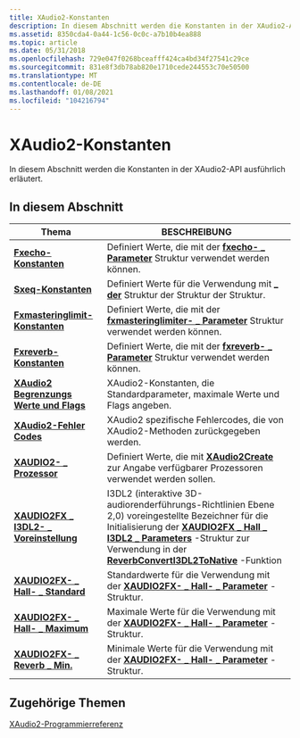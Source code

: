 ```yaml
---
title: XAudio2-Konstanten
description: In diesem Abschnitt werden die Konstanten in der XAudio2-API ausführlich erläutert.
ms.assetid: 8350cda4-0a44-1c56-0c0c-a7b10b4ea888
ms.topic: article
ms.date: 05/31/2018
ms.openlocfilehash: 729e047f0268bceafff424ca4bd34f27541c29ce
ms.sourcegitcommit: 831e8f3db78ab820e1710cede244553c70e50500
ms.translationtype: MT
ms.contentlocale: de-DE
ms.lasthandoff: 01/08/2021
ms.locfileid: "104216794"
---
```

# <a name="xaudio2-constants"></a>XAudio2-Konstanten

In diesem Abschnitt werden die Konstanten in der XAudio2-API ausführlich erläutert.

## <a name="in-this-section"></a>In diesem Abschnitt



| Thema                                                                                     | BESCHREIBUNG                                                                                                                                                                                                                                                                                          |
|-------------------------------------------------------------------------------------------|------------------------------------------------------------------------------------------------------------------------------------------------------------------------------------------------------------------------------------------------------------------------------------------------------|
| [**Fxecho-Konstanten**](fxecho-constants.md)<br/>                                   | Definiert Werte, die mit der [**fxecho- \_ Parameter**](/windows/desktop/api/xapofx/ns-xapofx-fxecho_parameters) Struktur verwendet werden können.<br/>                                                                                                                                                                                                |
| [**Sxeq-Konstanten**](fxeq-constants.md)<br/>                                       | Definiert Werte für die Verwendung mit [**\_ der**](/windows/desktop/api/xapofx/ns-xapofx-fxeq_parameters) Struktur der Struktur der Struktur.<br/>                                                                                                                                                                                                    |
| [**Fxmasteringlimit-Konstanten**](fxmasteringlimit-constants.md)<br/>               | Definiert Werte, die mit der [**fxmasteringlimiter- \_ Parameter**](/windows/desktop/api/xapofx/ns-xapofx-fxmasteringlimiter_parameters) Struktur verwendet werden können.<br/>                                                                                                                                                                        |
| [**Fxreverb-Konstanten**](fxreverb-constants.md)<br/>                               | Definiert Werte, die mit der [**fxreverb- \_ Parameter**](/windows/desktop/api/xapofx/ns-xapofx-fxreverb_parameters) Struktur verwendet werden können.<br/>                                                                                                                                                                                            |
| [**XAudio2 Begrenzungs Werte und Flags**](xaudio2-boundary-values-and-flags.md)<br/> | XAudio2-Konstanten, die Standardparameter, maximale Werte und Flags angeben.<br/>                                                                                                                                                                                                             |
| [**XAudio2-Fehler Codes**](xaudio2-error-codes.md)<br/>                             | XAudio2 spezifische Fehlercodes, die von XAudio2-Methoden zurückgegeben werden.<br/>                                                                                                                                                                                                                                 |
| [**XAUDIO2- \_ Prozessor**](uint32-xaudio2-processor.md)<br/>                         | Definiert Werte, die mit [**XAudio2Create**](/windows/desktop/api/xaudio2/nf-xaudio2-xaudio2create) zur Angabe verfügbarer Prozessoren verwendet werden sollen.<br/>                                                                                                                                                                                        |
| [**XAUDIO2FX \_ I3DL2- \_ Voreinstellung**](xaudio2fx-i3dl2-preset.md)<br/>                     | I3DL2 (interaktive 3D-audiorenderführungs-Richtlinien Ebene 2,0) voreingestellte Bezeichner für die Initialisierung der [**XAUDIO2FX \_ Hall \_ I3DL2 \_ Parameters**](/windows/desktop/api/xaudio2fx/ns-xaudio2fx-xaudio2fx_reverb_i3dl2_parameters) -Struktur zur Verwendung in der [**ReverbConvertI3DL2ToNative**](/windows/desktop/api/xaudio2fx/nf-xaudio2fx-reverbconverti3dl2tonative) -Funktion<br/> |
| [**XAUDIO2FX- \_ Hall- \_ Standard**](xaudio2fx-reverb-default.md)<br/>                 | Standardwerte für die Verwendung mit der [**XAUDIO2FX- \_ Hall- \_ Parameter**](/windows/desktop/api/xaudio2fx/ns-xaudio2fx-xaudio2fx_reverb_parameters) -Struktur. <br/>                                                                                                                                                                          |
| [**XAUDIO2FX- \_ Hall- \_ Maximum**](xaudio2fx-reverb-max.md)<br/>                         | Maximale Werte für die Verwendung mit der [**XAUDIO2FX- \_ Hall- \_ Parameter**](/windows/desktop/api/xaudio2fx/ns-xaudio2fx-xaudio2fx_reverb_parameters) -Struktur.<br/>                                                                                                                                                                           |
| [**XAUDIO2FX- \_ Reverb \_ Min.**](xaudio2fx-reverb-min.md)<br/>                         | Minimale Werte für die Verwendung mit der [**XAUDIO2FX- \_ Hall- \_ Parameter**](/windows/desktop/api/xaudio2fx/ns-xaudio2fx-xaudio2fx_reverb_parameters) -Struktur.<br/>                                                                                                                                                                           |



 

## <a name="related-topics"></a>Zugehörige Themen

<dl> <dt>

[XAudio2-Programmierreferenz](programming-reference.md)
</dt> </dl>

 

 




